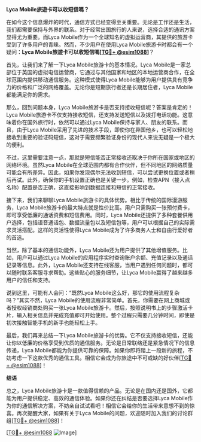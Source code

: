 **Lyca Mobile旅遊卡可以收短信嗎？**

在如今这个信息爆炸的时代，通信方式已经变得至关重要。无论是工作还是生活，我们都需要保持与外界的联系。对于经常出国旅行的人来说，选择合适的通讯方案显得尤为重要。而Lyca Mobile作为一个全球知名的虚拟运营商，其提供的旅游卡受到了许多用户的青睐。然而，不少用户在使用Lyca Mobile旅游卡时都会有一个疑问：**Lyca Mobile旅遊卡可以收短信嗎[[TG💪+ @esim1088](https://t.me/s/esim1088)]**？

首先，让我们来了解一下Lyca Mobile旅游卡的基本情况。Lyca Mobile是一家总部位于英国的虚拟电信运营商，它通过与其他国家和地区的本地运营商合作，在全球范围内提供移动通信服务。这种模式使得Lyca Mobile能够为用户提供具有竞争力的价格和广泛的网络覆盖。无论你是短期旅行者还是长期居住者，Lyca Mobile都能满足你的需求。

那么，回到问题本身，Lyca Mobile旅游卡是否支持接收短信呢？答案是肯定的！Lyca Mobile旅游卡不仅支持接收短信，还支持发送短信以及拨打电话功能。这意味着你在国外旅行时，依然可以通过Lyca Mobile保持与家人、朋友的联系。而且，由于Lyca Mobile采用了先进的技术手段，即使你在异国他乡，也可以轻松地接收到重要的验证码短信，这对于需要频繁验证身份的现代人来说无疑是一个极大的便利。

不过，这里需要注意一点，那就是短信能否正常接收还取决于你所在国家或地区的网络环境。虽然Lyca Mobile在全球范围内都有合作伙伴，但不同地区的网络质量可能会有所差异。因此，如果你发现偶尔无法收到短信，可以尝试更换位置或者稍后再试。此外，确保你的手机设置正确也是关键一步。例如，检查APN（接入点名称）配置是否正确，这直接影响到数据连接和短信的正常接收。

接下来，我们来聊聊Lyca Mobile旅游卡的具体优势。相比于传统的国际漫游服务，Lyca Mobile旅游卡的最大特点就是性价比高。用户只需购买一张预付费卡，即可享受低廉的通话资费和短信费用。同时，Lyca Mobile还提供了多种套餐供用户选择，包括语音通话包、数据流量包以及短信包等，用户可以根据自己的实际需求灵活搭配。这样的灵活性使得Lyca Mobile成为了许多商务人士和自由行爱好者的首选。

当然，除了基本的通信功能外，Lyca Mobile还为用户提供了其他增值服务。比如，用户可以通过Lyca Mobile的应用程序实时查询账户余额、充值记录以及通话记录等信息。此外，Lyca Mobile还支持在线客服，当用户遇到任何问题时，都可以随时联系客服寻求帮助。这些贴心的服务细节，让Lyca Mobile赢得了越来越多用户的信任和支持。

说到这里，可能有人会问：“既然Lyca Mobile这么好，那它的使用流程复杂吗？”其实不然，Lyca Mobile的使用流程非常简单。首先，你需要在网上商城或者授权经销商处购买一张Lyca Mobile旅游卡。然后，按照说明书上的步骤激活卡片，输入相关信息并完成充值即可开始使用。整个过程只需要几分钟时间，即使是初次接触智能手机的新手也能轻松上手。

最后，我们再来总结一下Lyca Mobile旅游卡的优势。它不仅支持接收短信，还能让你以低廉的价格享受到优质的通信服务。无论是日常联络还是紧急情况下的信息传递，Lyca Mobile都能为你提供可靠的保障。如果你即将踏上一段新的旅程，不妨考虑一下这款优秀的通信工具。相信它会成为你旅途中不可或缺的好伙伴[[TG💪+ @esim1088](https://t.me/s/esim1088)]！

**结语**

总之，Lyca Mobile旅游卡是一款值得信赖的产品。无论是在国内还是国外，它都能为用户提供稳定、高效的通信体验。如果你还在纠结是否要选择Lyca Mobile作为你的通信解决方案，不妨亲自试试看吧！相信它会给你的生活带来意想不到的惊喜。再次提醒大家，如果有关于Lyca Mobile的问题，欢迎随时加入我们的讨论群组[[TG💪+ @esim1088](https://t.me/s/esim1088)]！

[[TG💪+ @esim1088](https://t.me/s/esim1088) ![Image](https://i.postimg.cc/4NQfJmqS/Snipaste-2025-05-13-00-14-12.png)]